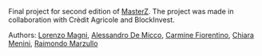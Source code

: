 Final project for second edition of [MasterZ](https://www.masterzblockchain.com/). The project was made in collaboration with Crèdit Agricole and BlockInvest.

Authors: [Lorenzo Magni](https://www.linkedin.com/in/lorenzomagni97/), [Alessandro De Micco](https://www.linkedin.com/in/alessandro-de-micco-ciia-b98742171/), [Carmine Fiorentino](https://www.linkedin.com/in/fiorentinocarmine/), [Chiara Menini](https://www.linkedin.com/in/chiara-menini/), [Raimondo Marzullo](https://www.linkedin.com/in/raimondo-marzullo?miniProfileUrn=urn%3Ali%3Afs_miniProfile%3AACoAABiMZX4BqQ_r1kBuzP-1pD9ROIePX1rG1j0&lipi=urn%3Ali%3Apage%3Ad_flagship3_search_srp_all%3BPFb1QOUaQpCbC%2BNf8sKh6Q%3D%3D)
